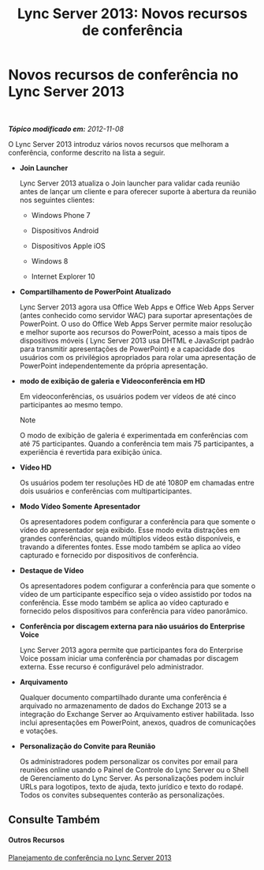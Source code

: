 ﻿---
title: 'Lync Server 2013: Novos recursos de conferência'
TOCTitle: Novos recursos de conferência
ms:assetid: feeb81e8-1424-408c-a440-886aa0fb133c
ms:mtpsurl: https://technet.microsoft.com/pt-br/library/Gg413085(v=OCS.15)
ms:contentKeyID: 49308719
ms.date: 05/19/2016
mtps_version: v=OCS.15
ms.translationtype: HT
---

# Novos recursos de conferência no Lync Server 2013

 

_**Tópico modificado em:** 2012-11-08_

O Lync Server 2013 introduz vários novos recursos que melhoram a conferência, conforme descrito na lista a seguir.

  - **Join Launcher**
    
    Lync Server 2013 atualiza o Join launcher para validar cada reunião antes de lançar um cliente e para oferecer suporte à abertura da reunião nos seguintes clientes:
    
      - Windows Phone 7
    
      - Dispositivos Android
    
      - Dispositivos Apple iOS
    
      - Windows 8
    
      - Internet Explorer 10

  - **Compartilhamento de PowerPoint Atualizado**
    
    Lync Server 2013 agora usa Office Web Apps e Office Web Apps Server (antes conhecido como servidor WAC) para suportar apresentações de PowerPoint. O uso do Office Web Apps Server permite maior resolução e melhor suporte aos recursos do PowerPoint, acesso a mais tipos de dispositivos móveis ( Lync Server 2013 usa DHTML e JavaScript padrão para transmitir apresentações de PowerPoint) e a capacidade dos usuários com os privilégios apropriados para rolar uma apresentação de PowerPoint independentemente da própria apresentação.

  - **modo de exibição de galeria e Videoconferência em HD**
    
    Em videoconferências, os usuários podem ver vídeos de até cinco participantes ao mesmo tempo.
    
    > [!note]  
    > O modo de exibição de galeria é experimentada em conferências com até 75 participantes. Quando a conferência tem mais 75 participantes, a experiência é revertida para exibição única.

  - **Vídeo HD**
    
    Os usuários podem ter resoluções HD de até 1080P em chamadas entre dois usuários e conferências com multiparticipantes.

  - **Modo Vídeo Somente Apresentador**
    
    Os apresentadores podem configurar a conferência para que somente o vídeo do apresentador seja exibido. Esse modo evita distrações em grandes conferências, quando múltiplos vídeos estão disponíveis, e travando a diferentes fontes. Esse modo também se aplica ao vídeo capturado e fornecido por dispositivos de conferência.

  - **Destaque de Vídeo**
    
    Os apresentadores podem configurar a conferência para que somente o vídeo de um participante específico seja o vídeo assistido por todos na conferência. Esse modo também se aplica ao vídeo capturado e fornecido pelos dispositivos para conferência para vídeo panorâmico.

  - **Conferência por discagem externa para não usuários do Enterprise Voice**
    
    Lync Server 2013 agora permite que participantes fora do Enterprise Voice possam iniciar uma conferência por chamadas por discagem externa. Esse recurso é configurável pelo administrador.

  - **Arquivamento**
    
    Qualquer documento compartilhado durante uma conferência é arquivado no armazenamento de dados do Exchange 2013 se a integração do Exchange Server ao Arquivamento estiver habilitada. Isso inclui apresentações em PowerPoint, anexos, quadros de comunicações e votações.

  - **Personalização do Convite para Reunião**
    
    Os administradores podem personalizar os convites por email para reuniões online usando o Painel de Controle do Lync Server ou o Shell de Gerenciamento do Lync Server. As personalizações podem incluir URLs para logotipos, texto de ajuda, texto jurídico e texto do rodapé. Todos os convites subsequentes conterão as personalizações.

## Consulte Também

#### Outros Recursos

[Planejamento de conferência no Lync Server 2013](lync-server-2013-planning-for-conferencing.md)

